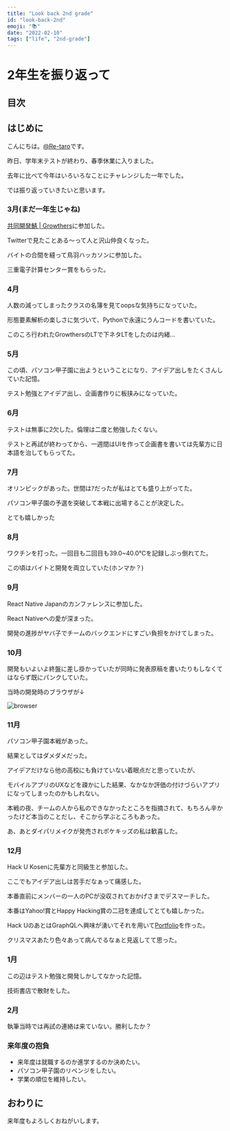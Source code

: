 ```yaml
---
title: "Look back 2nd grade"
id: "look-back-2nd"
emoji: "📚"
date: "2022-02-10"
tags: ["life", "2nd-grade"]
---
```


# 2年生を振り返って

## 目次

## はじめに

こんにちは。[@Re-taro](https://twitter.com/10969_rintaro)です。

昨日、学年末テストが終わり、春季休業に入りました。

去年に比べて今年はいろいろなことにチャレンジした一年でした。

では振り返っていきたいと思います。

### 3月(まだ一年生じゃね)

[共同開発鯖 | Growthers](https://github.com/Growthers)に参加した。

Twitterで見たことある～って人と沢山仲良くなった。

バイトの合間を縫って鳥羽ハッカソンに参加した。

三重電子計算センター賞をもらった。

### 4月

人数の減ってしまったクラスの名簿を見てoopsな気持ちになっていた。

形態要素解析の楽しさに気づいて、Pythonで永遠にうんコードを書いていた。

このころ行われたGrowthersのLTで下ネタLTをしたのは内緒...

### 5月

この頃、パソコン甲子園に出ようということになり、アイデア出しをたくさんしていた記憶。

テスト勉強とアイデア出し、企画書作りに板挟みになっていた。

### 6月

テストは無事に2欠した。倫理は二度と勉強したくない。

テストと再試が終わってから、一週間はUIを作って企画書を書いては先輩方に日本語を治してもらってた。

### 7月

オリンピックがあった。世間はｱだったが私はとても盛り上がってた。

パソコン甲子園の予選を突破して本戦に出場することが決定した。

とても嬉しかった

### 8月

ワクチンを打った。一回目も二回目も39.0~40.0℃を記録しぶっ倒れてた。

この頃はバイトと開発を両立していた(ホンマか？)

### 9月

React Native Japanのカンファレンスに参加した。

React Nativeへの愛が深まった。

開発の進捗がヤバ子でチームのバックエンドにすごい負担をかけてしまった。

### 10月

開発もいよいよ終盤に差し掛かっていたが同時に発表原稿を書いたりもしなくてはならず既にパンクしていた。

当時の開発時のブラウザが↓

![browser](https://raw.githubusercontent.com/Re-taro/blog/main/images/look-back1.png)

### 11月

パソコン甲子園本戦があった。

結果としてはダメダメだった。

アイデアだけなら他の高校にも負けていない着眼点だと思っていたが、

モバイルアプリのUXなどを疎かにした結果、なかなか評価の付けづらいアプリになってしまったのかもしれない。

本戦の夜、チームの人から私のできなかったところを指摘されて、もちろん辛かったけど本当のことだし、そこから学ぶところもあった。

あ、あとダイパリメイクが発売されポケキッズの私は歓喜した。

### 12月

Hack U Kosenに先輩方と同級生と参加した。

ここでもアイデア出しは苦手だなぁって痛感した。

本番直前にメンバーの一人のPCが没収されておかげさまでデスマーチした。

本番はYahoo!賞とHappy Hacking賞の二冠を達成してとても嬉しかった。

Hack UのあとはGraphQLへ興味が湧いてそれを用いて[Portfolio](https://github.com/re-taro/re-taro.dev)を作った。

クリスマスあたり色々あって病んでるなぁと見返してて思った。

### 1月

この辺はテスト勉強と開発しかしてなかった記憶。

技術書店で散財をした。

### 2月

執筆当時では再試の連絡は来ていない。勝利したか？

### 来年度の抱負

- 来年度は就職するのか進学するのか決めたい。
- パソコン甲子園のリベンジをしたい。
- 学業の順位を維持したい。

## おわりに

来年度もよろしくおねがいします。
